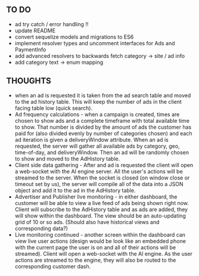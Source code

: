 ## TO DO

- ad try catch / error handling !!
- update README
- convert sequelize models and migrations to ES6
- implement resolver types and uncomment interfaces for Ads and PaymentInfo
- add advanced resolvers to backwards fetch category -> site / ad info
- add category text -> enum mapping

## THOUGHTS

- when an ad is requested it is taken from the ad search table and moved to the ad history table.
  This will keep the number of ads in the client facing table low (quick search).
- Ad frequency calculations - when a campaign is created, times are chosen to show ads and a complete timeframe with total
  available time to show. That number is divided by the amount of ads the customer has paid for (also divided evenly by number of
  categories chosen) and each ad iteration is given a deliveryWindow attribute. When an ad is requested, the server will
  gather all available ads by category, geo, time-of-day, and deliveryWindow. Then an ad will be randomly chosen to show
  and moved to the AdHistory table.
- Client side data gathering - After and ad is requested the client will open a web-socket with the AI engine server.
  All the user's actions will be streamed to the server. When the socket is closed (on window close or timeout set by us),
  the server will compile all of the data into a JSON object and add it to the ad in the AdHistory table.
- Advertiser and Publisher live monitoring - in either dashboard, the customer will be able to view a live feed of ads being
  shown right now. Client will subscribe to the AdHistory table and as ads are added, they will show within the dashboard.
  The view should be an auto-updating grid of 10 or so ads. (Should also have historical views and corresponding data?)
- Live monitoring continued - another screen within the dashboard can view live user actions (design would be look like an
  embedded phone with the current page the user is on and all of their actions will be streamed). Client will open a web-socket
  with the AI engine. As the user actions are streamed to the engine, they will also be routed to the corresponding customer dash.
